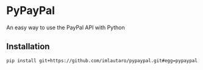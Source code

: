 # PyPayPal

An easy way to use the PayPal API with Python

## Installation

`pip install git+https://github.com/imlautaro/pypaypal.git#egg=pypaypal`
